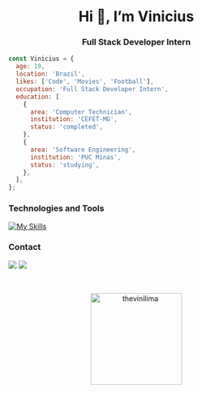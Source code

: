 <h1 align="center">Hi 👋, I’m Vinicius</h1>
<h3 align="center">Full Stack Developer Intern</h3>

```js
const Vinicius = {
  age: 19,
  location: 'Brazil',
  likes: ['Code', 'Movies', 'Football'],
  occupation: 'Full Stack Developer Intern',
  education: [
    {
      area: 'Computer Technician',
      institution: 'CEFET-MG',
      status: 'completed',
    },
    {
      area: 'Software Engineering',
      institution: 'PUC Minas',
      status: 'studying',
    },
  ],
};
```

### Technologies and Tools

[![My Skills](https://skillicons.dev/icons?i=js,ts,react,nodejs,css,html,java,py,git,docker)](https://skillicons.dev)


### Contact
<p>
  <a href="https://www.linkedin.com/in/vinicius-assis-lima" target="_blank"><img src="https://img.shields.io/badge/-LinkedIn-%230077B5?style=for-the-badge&logo=linkedin&logoColor=white" target="_blank"></a>
  <a href = "mailto:limavini@protonmail.com"><img src="https://img.shields.io/badge/ProtonMail-8B89CC?style=for-the-badge&logo=protonmail&logoColor=white" target="_blank"></a>
</p>

<br>

<p align="center">
  <a href="https://github.com/thevinilima">
    <img height="180em" src="https://github-readme-stats.vercel.app/api?username=thevinilima&show_icons=true&include_all_commits=true&count_private=true&theme=omni" alt="thevinilima" />
<!--     &nbsp;
    <img height="180em" src="https://github-readme-stats-eight-theta.vercel.app/api/top-langs/?username=thevinilima&layout=compact&langs_count=8&theme=omni"/> -->
  </a>
</p>
